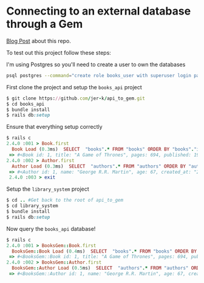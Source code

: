 # Connecting to an external database through a Gem
[Blog Post](https://jer-k.github.io/connect-to-database-through-gem/) about this repo.

To test out this project follow these steps:

I'm using Postgres so you'll need to create a user to own the databases
```bash
psql postgres --command="create role books_user with superuser login password 'books'"
```

First clone the project and setup the `books_api` project
```ruby
$ git clone https://github.com/jer-k/api_to_gem.git
$ cd books_api
$ bundle install
$ rails db:setup
```

Ensure that everything setup correctly
```ruby
$ rails c
2.4.0 :001 > Book.first
  Book Load (0.3ms)  SELECT  "books".* FROM "books" ORDER BY "books"."id" ASC LIMIT $1  [["LIMIT", 1]]
 => #<Book id: 1, title: "A Game of Thrones", pages: 694, published: 1996, author_id: 1, created_at: "2018-02-21 03:08:15", updated_at: "2018-02-21 03:08:15"> 
2.4.0 :002 > Author.first
  Author Load (0.3ms)  SELECT  "authors".* FROM "authors" ORDER BY "authors"."id" ASC LIMIT $1  [["LIMIT", 1]]
 => #<Author id: 1, name: "George R.R. Martin", age: 67, created_at: "2018-02-21 03:08:15", updated_at: "2018-02-21 03:08:15">
 2.4.0 :003 > exit
```

Setup the `library_system` project
```ruby
$ cd .. #Get back to the root of api_to_gem
$ cd library_system
$ bundle install
$ rails db:setup
```

Now query the `books_api` database!
```ruby
$ rails c
2.4.0 :001 > BooksGem::Book.first
  BooksGem::Book Load (0.4ms)  SELECT  "books".* FROM "books" ORDER BY "books"."id" ASC LIMIT $1  [["LIMIT", 1]]
 => #<BooksGem::Book id: 1, title: "A Game of Thrones", pages: 694, published: 1996, author_id: 1, created_at: "2018-02-21 03:08:15", updated_at: "2018-02-21 03:08:15"> 
2.4.0 :002 > BooksGem::Author.first
  BooksGem::Author Load (0.5ms)  SELECT  "authors".* FROM "authors" ORDER BY "authors"."id" ASC LIMIT $1  [["LIMIT", 1]]
 => #<BooksGem::Author id: 1, name: "George R.R. Martin", age: 67, created_at: "2018-02-21 03:08:15", updated_at: "2018-02-21 03:08:15"> 
```
